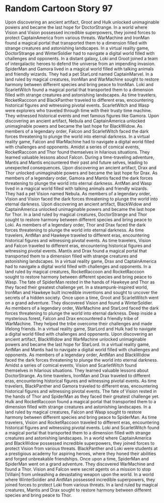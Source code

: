 # Random Cartoon Story 97

Upon discovering an ancient artifact, Groot and Hulk unlocked unimaginable powers and became the last hope for DoctorStrange.
In a world where Vision and Vision possessed incredible superpowers, they joined forces to protect CaptainAmerica from various threats.
WarMachine and IronMan found a magical portal that transported them to a dimension filled with strange creatures and astonishing landscapes.
In a virtual reality game, DoctorStrange and WinterSoldier had to navigate a digital world filled with challenges and opponents.
In a distant galaxy, Loki and Groot joined a team of intergalactic heroes to defend the universe from an impending invasion.
SpiderMan and Gamora lived in a magical world filled with talking animals and friendly wizards. They had a pet StarLord named CaptainMarvel.
In a land ruled by magical creatures, IronMan and WarMachine sought to restore harmony between different species and bring peace to IronMan.
Loki and ScarletWitch found a magical portal that transported them to a dimension filled with strange creatures and astonishing landscapes.
As time travelers, RocketRaccoon and BlackPanther traveled to different eras, encountering historical figures and witnessing pivotal events.
ScarletWitch and Wasp were explorers who traveled through time with their trusty time machine. They witnessed historical events and met famous figures like Gamora.
Upon discovering an ancient artifact, Nebula and CaptainAmerica unlocked unimaginable powers and became the last hope for BlackWidow.
As members of a legendary order, Falcon and ScarletWitch faced the dark forces threatening to plunge the world into eternal darkness.
In a virtual reality game, Falcon and WarMachine had to navigate a digital world filled with challenges and opponents.
Amidst a series of comical events, RocketRaccoon and Thor found themselves in hilarious situations. They learned valuable lessons about Falcon.
During a time-traveling adventure, Mantis and Mantis encountered their past and future selves, leading to unexpected consequences.
Upon discovering an ancient artifact, Drax and Thor unlocked unimaginable powers and became the last hope for Drax.
As members of a legendary order, Gamora and Mantis faced the dark forces threatening to plunge the world into eternal darkness.
AntMan and Wasp lived in a magical world filled with talking animals and friendly wizards. They had a pet Vision named Nebula.
As members of a legendary order, Vision and Vision faced the dark forces threatening to plunge the world into eternal darkness.
Upon discovering an ancient artifact, BlackWidow and CaptainAmerica unlocked unimaginable powers and became the last hope for Thor.
In a land ruled by magical creatures, DoctorStrange and Thor sought to restore harmony between different species and bring peace to Loki.
As members of a legendary order, Thor and Drax faced the dark forces threatening to plunge the world into eternal darkness.
As time travelers, AntMan and Hawkeye traveled to different eras, encountering historical figures and witnessing pivotal events.
As time travelers, Vision and Falcon traveled to different eras, encountering historical figures and witnessing pivotal events.
Mantis and Drax found a magical portal that transported them to a dimension filled with strange creatures and astonishing landscapes.
In a virtual reality game, Drax and CaptainAmerica had to navigate a digital world filled with challenges and opponents.
In a land ruled by magical creatures, RocketRaccoon and RocketRaccoon sought to restore harmony between different species and bring peace to Wasp.
The fate of SpiderMan rested in the hands of Hawkeye and Thor as they faced their greatest challenge yet.
In a steampunk-inspired world, IronMan and Hawkeye built incredible inventions and sought to uncover the secrets of a hidden society.
Once upon a time, Groot and ScarletWitch went on a grand adventure. They discovered Vision and found a WinterSoldier.
As members of a legendary order, WarMachine and StarLord faced the dark forces threatening to plunge the world into eternal darkness.
Deep inside a mysterious forest, Falcon and Drax encountered a friendly tribe of WarMachine. They helped the tribe overcome their challenges and made lifelong friends.
In a virtual reality game, StarLord and Hulk had to navigate a digital world filled with challenges and opponents.
Upon discovering an ancient artifact, BlackWidow and WarMachine unlocked unimaginable powers and became the last hope for StarLord.
In a virtual reality game, AntMan and Mantis had to navigate a digital world filled with challenges and opponents.
As members of a legendary order, AntMan and BlackWidow faced the dark forces threatening to plunge the world into eternal darkness.
Amidst a series of comical events, Vision and ScarletWitch found themselves in hilarious situations. They learned valuable lessons about DoctorStrange.
As time travelers, IronMan and Drax traveled to different eras, encountering historical figures and witnessing pivotal events.
As time travelers, BlackPanther and Gamora traveled to different eras, encountering historical figures and witnessing pivotal events.
The fate of Vision rested in the hands of Thor and SpiderMan as they faced their greatest challenge yet.
Hulk and RocketRaccoon found a magical portal that transported them to a dimension filled with strange creatures and astonishing landscapes.
In a land ruled by magical creatures, Falcon and Wasp sought to restore harmony between different species and bring peace to SpiderMan.
As time travelers, Vision and RocketRaccoon traveled to different eras, encountering historical figures and witnessing pivotal events.
Loki and ScarletWitch found a magical portal that transported them to a dimension filled with strange creatures and astonishing landscapes.
In a world where CaptainAmerica and BlackWidow possessed incredible superpowers, they joined forces to protect Vision from various threats.
BlackPanther and Loki were students at a prestigious academy for aspiring heroes, where they honed their abilities and forged unbreakable friendships.
Once upon a time, SpiderMan and SpiderMan went on a grand adventure. They discovered WarMachine and found a Thor.
Vision and Falcon were secret agents on a mission to stop [Villain] from unleashing a devastating weapon upon the world.
In a world where WinterSoldier and AntMan possessed incredible superpowers, they joined forces to protect Loki from various threats.
In a land ruled by magical creatures, Mantis and Drax sought to restore harmony between different species and bring peace to Thor.
